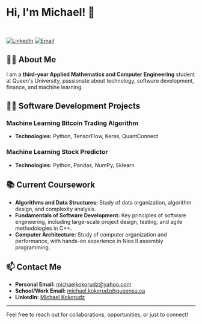 # Hi, I'm Michael! 👋

<br/>

[![LinkedIn](https://img.shields.io/badge/LinkedIn-Connect-blue?logo=linkedin)](https://www.linkedin.com/in/michaelkokorudz/)
[![Email](https://img.shields.io/badge/Email-Contact%20Me-c14438?logo=mail)](mailto:michael.kokorudz@queensu.ca.ca)

## 👨‍💼 About Me

I am a **third-year Applied Mathematics and Computer Engineering** student at Queen's University, passionate about technology, software development, finance, and machine learning. 

## 👨‍💻 Software Development Projects 

### Machine Learning Bitcoin Trading Algorithm  
- **Technologies:** Python, TensorFlow, Keras, QuantConnect  

### Machine Learning Stock Predictor
- **Technologies:** Python, Pandas, NumPy, Sklearn

  
## 📚 Current Coursework

- **Algorithms and Data Structures:** Study of data organization, algorithm design, and complexity analysis.
- **Fundamentals of Software Development:** Key principles of software engineering, including large-scale project design, testing, and agile methodologies in C++.
- **Computer Architecture:** Study of computer organization and performance, with hands-on experience in Nios II assembly programming.


## 📫 Contact Me

- **Personal Email:** [michaelkokorudz@yahoo.com](mailto:michaelkokorudz@yahoo.com)
- **School/Work Email:** [michael.kokorudz@queensu.ca](mailto:michael.kokorudz@queensu.ca)
- **LinkedIn:** [Michael Kokorudz](https://www.linkedin.com/in/michaelkokorudz/)

---

Feel free to reach out for collaborations, opportunities, or just to connect!

